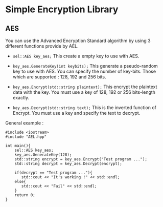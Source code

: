 Simple Encryption Library
=========================

AES
---

You can use the Advanced Encryption Standard algorithm by using 3 different functions provide by AEL.

*   `sel::AES key_aes;`
This create a empty key to use with AES.

*   `key_aes.GenerateKey(int keybits);`
This generate a pseudo-random key to use with AES. You can specify the number of key-bits. Those which are supported : 128, 192 and 256 bits.

*   `key_aes.Encrypt(std::string plaintext);`
This encrypt the plaintext data with the key. You must use a key of 128, 192 or 256 bits-length exactly.

*   `key_aes.Decrypt(std::string text);`
This is the inverted function of Encrypt. You must use a key and specify the text to decrypt.

General example :

    #include <iostream>
    #include "AEL.hpp"
    
    int main(){
		sel::AES key_aes;
        key_aes.GenerateKey(128);
        std::string encrypt = key_aes.Encrypt("Test program ...");
        std::string decrypt = key_aes.Decrypt(encrypt);
		
        if(decrypt == "Test program ..."){
           std::cout << "It's working !" << std::endl;
        else{
           std::cout << "Fail" << std::endl;
        }
        return 0;
    }
